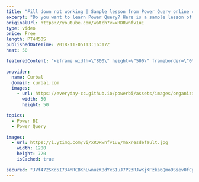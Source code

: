 ```yaml
---
title: "Fill down not working | Sample lesson from Power Query online course"
excerpt: "Do you want to learn Power Query? Here is a sample lesson of our online Power Query Course.  Learn more about it here:  https://goo.gl/qzBVD5  Want to share your Power BI tips & tricks? Here is how: https://youtu.be/MgdglM1vVww  In this video I am going to show you how to do a fill down and fill up in"
originalUrl: https://youtube.com/watch?v=xRDRwnfv1uE
type: video
price: Free
length: PT4M50S
publishedDateTime: 2018-11-05T13:16:17Z
heat: 50

featuredContent: "<iframe width=\"800\" height=\"500\" frameborder=\"0\" src=\"https://www.youtube.com/embed/xRDRwnfv1uE\" allow=\"accelerometer; autoplay; encrypted-media; gyroscope; picture-in-picture\" allowfullscreen></iframe>"

provider:
  name: Curbal
  domain: curbal.com
  images:
    - url: https://everyday-cc.github.io/powerbi/assets/images/organizations/curbal.com-50x50.jpg
      width: 50
      height: 50

topics:
  - Power BI
  - Power Query

images:
  - url: https://i.ytimg.com/vi/xRDRwnfv1uE/maxresdefault.jpg
    width: 1280
    height: 720
    isCached: true

secured: "JVf472SKd5I734MRCBKhLwnuzKBdYxS1uJ7P23RJwKjKFzka6Qmo9Ssev0fCpZOCM7Ysfg31Q/ebFRLLk6S1qAd5SCchKyCIzy5XpTQ6ilan/0X4F6Re3MP1UmYkhh5gkC+JUKAASi4zI4Q/KZ/333sfWwXVpC8v3WQEe/5wGqzLOhmBjnIE8/Jl9gqBXB37RuD5eAIBTBGVczc/MMucUaUF3n6lhq8UbzMT7vsEZkp9f0lFnD1rms/npiNLSel5tesa6+KVEOUTbMKywxTQI+q0f2XL0Q2M/iTjCLQvjz5lr3IxzX5TSHF5SfbNtuEVSscelUTkLcczanwajvGIieRsQenYWpWnDDzLgg/t8m7mJ7+phK28DWCaZ9xSxe/eqKkDwpWn64BZr9wBB4uN0GP7aK6sxq4siEsPGSVUtG4=;uPgOlPSUMdaTefhKQpFvfQ=="
---
```


